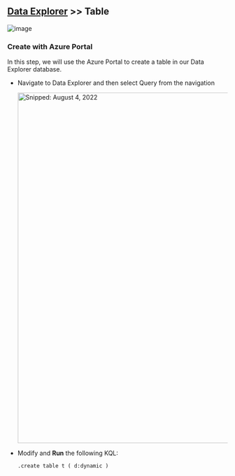 ## [Data Explorer](Infrastructure_DataExplorer.md) >> **Table**

![image](https://user-images.githubusercontent.com/44923999/185980410-353cda9e-d0a8-405c-ab1c-409df61e46c4.png)

### Create with Azure Portal
In this step, we will use the Azure Portal to create a table in our Data Explorer database.

* Navigate to Data Explorer and then select Query from the navigation

  <img src="https://user-images.githubusercontent.com/44923999/182936394-a49e10dc-9a28-4e4e-834a-ff432e28cd3e.png" width="800" title="Snipped: August 4, 2022" />

* Modify and **Run** the following KQL:

  ```
  .create table t ( d:dynamic )
  ```
